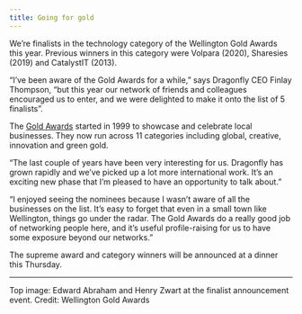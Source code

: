 ```yaml
---
title: Going for gold
---
```

We’re finalists in the technology category of the Wellington Gold Awards this year. Previous winners in this category were Volpara (2020), Sharesies (2019) and CatalystIT (2013).

<!--more-->

“I’ve been aware of the Gold Awards for a while,” says Dragonfly CEO Finlay Thompson, “but this year our network of friends and colleagues encouraged us to enter, and we were delighted to make it onto the list of 5 finalists”.

The [Gold Awards](https://www.goldawards.co.nz/) started in 1999 to showcase and celebrate local businesses. They now run across 11 categories including global, creative, innovation and green gold.

“The last couple of years have been very interesting for us. Dragonfly has grown rapidly and we’ve picked up a lot more international work. It’s an exciting new phase that I’m pleased to have an opportunity to talk about.”

“I enjoyed seeing the nominees because I wasn’t aware of all the businesses on the list. It’s easy to forget that even in a small town like Wellington, things go under the radar. The Gold Awards do a really good job of networking people here, and it’s useful profile-raising for us to have some exposure beyond our networks.”

The supreme award and category winners will be announced at a dinner this Thursday.

---

Top image: Edward Abraham and Henry Zwart at the finalist announcement event. Credit: Wellington Gold Awards
